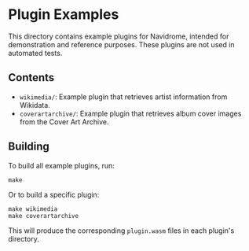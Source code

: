# Plugin Examples

This directory contains example plugins for Navidrome, intended for demonstration and reference purposes. These plugins are not used in automated tests.

## Contents

- `wikimedia/`: Example plugin that retrieves artist information from Wikidata.
- `coverartarchive/`: Example plugin that retrieves album cover images from the Cover Art Archive.

## Building

To build all example plugins, run:

```
make
```

Or to build a specific plugin:

```
make wikimedia
make coverartarchive
```

This will produce the corresponding `plugin.wasm` files in each plugin's directory.
